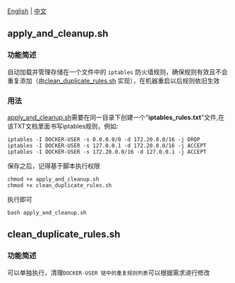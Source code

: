 [English](README.md) | [中文](README.zh.md)

## apply_and_cleanup.sh 

### 功能简述

自动加载并管理存储在一个文件中的 `iptables` 防火墙规则，确保规则有效且不会重复添加（由[clean_duplicate_rules.sh](https://github.com/Catchabox/iptables-rule-reboot-cleaner/blob/main/clean_duplicate_rules.sh) 实现），在机器重启以后规则依旧生效

### 用法

[apply_and_cleanup.sh](https://github.com/Catchabox/iptables-rule-reboot-cleaner/blob/main/apply_and_cleanup.sh)需要在同一目录下创建一个"**iptables_rules.txt**"文件,在该TXT文档里面书写iptables规则，例如:

```
iptables -I DOCKER-USER -s 0.0.0.0/0 -d 172.20.0.0/16 -j DROP
iptables -I DOCKER-USER -s 127.0.0.1 -d 172.20.0.0/16 -j ACCEPT
iptables -I DOCKER-USER -s 172.20.0.0/16 -d 127.0.0.1 -j ACCEPT
```

保存之后，记得基于脚本执行权限

``````
chmod +x apply_and_cleanup.sh
chmod +x clean_duplicate_rules.sh
``````

执行即可

``````
bash apply_and_cleanup.sh
``````

## clean_duplicate_rules.sh

### 功能简述

可以单独执行，清理`DOCKER-USER 链中的重复规则列表`可以根据需求进行修改
